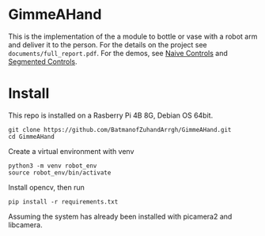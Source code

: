 # GimmeAHand
This is the implementation of the a module to bottle or vase with a robot arm and deliver it to the person. For the details on the project see ```documents/full_report.pdf```. For the demos, see [Naive Controls](https://www.youtube.com/watch?v=7ggjaEWMQIM&t=6s) and [Segmented Controls](https://www.youtube.com/watch?v=T55dUDQz37s).

# Install
This repo is installed on a Rasberry Pi 4B 8G, Debian OS 64bit. 

```
git clone https://github.com/BatmanofZuhandArrgh/GimmeAHand.git
cd GimmeAHand
```

Create a virtual environment with venv
```
python3 -m venv robot_env
source robot_env/bin/activate
```

Install opencv, then run 
```
pip install -r requirements.txt
```
Assuming the system has already been installed with picamera2 and libcamera.
